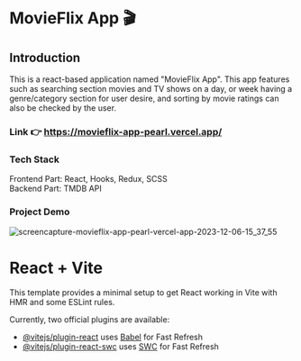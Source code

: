 # MovieFlix App 🎬
## Introduction
This is a react-based application named "MovieFlix App". This app features such as searching section movies and TV shows on a day, or week having a genre/category section for user desire, and sorting by movie ratings can also be checked by the user.

### Link 👉 https://movieflix-app-pearl.vercel.app/

### Tech Stack
Frontend Part: React, Hooks, Redux, SCSS <br>
Backend Part: TMDB API

### Project Demo
![screencapture-movieflix-app-pearl-vercel-app-2023-12-06-15_37_55](https://github.com/Nitish105/MovieFlix-reactApp/assets/83354680/74bbec35-fc63-41df-81e2-29d637e554f4)

# React + Vite

This template provides a minimal setup to get React working in Vite with HMR and some ESLint rules.

Currently, two official plugins are available:

- [@vitejs/plugin-react](https://github.com/vitejs/vite-plugin-react/blob/main/packages/plugin-react/README.md) uses [Babel](https://babeljs.io/) for Fast Refresh
- [@vitejs/plugin-react-swc](https://github.com/vitejs/vite-plugin-react-swc) uses [SWC](https://swc.rs/) for Fast Refresh
